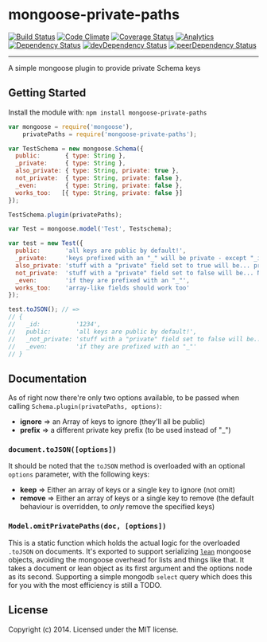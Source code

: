 mongoose-private-paths
======================
[![Build Status](https://travis-ci.org/yamadapc/mongoose-private-paths.png?branch=master)](https://travis-ci.org/yamadapc/mongoose-private-paths)
[![Code Climate](https://codeclimate.com/github/yamadapc/mongoose-private-paths.png)](https://codeclimate.com/github/yamadapc/mongoose-private-paths)
[![Coverage Status](https://coveralls.io/repos/yamadapc/mongoose-private-paths/badge.png)](https://coveralls.io/r/yamadapc/mongoose-private-paths)
[![Analytics](https://ga-beacon.appspot.com/UA-54450544-1/mongoose-private-paths/README)](https://github.com/igrigorik/ga-beacon)
[![Dependency Status](https://david-dm.org/yamadapc/mongoose-private-paths.svg)](https://david-dm.org/yamadapc/mongoose-private-paths)
[![devDependency Status](https://david-dm.org/yamadapc/mongoose-private-paths/dev-status.svg)](https://david-dm.org/yamadapc/mongoose-private-paths#info=devDependencies)
[![peerDependency Status](https://david-dm.org/yamadapc/mongoose-private-paths/peer-status.svg)](https://david-dm.org/yamadapc/mongoose-private-paths#info=peerDependencies)
- - -

A simple mongoose plugin to provide private Schema keys

## Getting Started
Install the module with: `npm install mongoose-private-paths`

```javascript
var mongoose = require('mongoose'),
    privatePaths = require('mongoose-private-paths');

var TestSchema = new mongoose.Schema({
  public:       { type: String },
  _private:     { type: String },
  also_private: { type: String, private: true },
  not_private:  { type: String, private: false },
  _even:        { type: String, private: false },
  works_too:   [{ type: String, private: false }]
});

TestSchema.plugin(privatePaths);

var Test = mongoose.model('Test', Testschema);

var test = new Test({
  public:       'all keys are public by default!',
  _private:     'keys prefixed with an "_" will be private - except "_id"',
  also_private: 'stuff with a "private" field set to true will be... private!',
  not_private:  'stuff with a "private" field set to false will be... NOT private!',
  _even:        'if they are prefixed with an "_"',
  works_too:    'array-like fields should work too'
});

test.toJSON(); // =>
// {
//   _id:          '1234',
//   public:       'all keys are public by default!',
//   _not_private: 'stuff with a "private" field set to false will be... NOT private!',
//   _even:        'if they are prefixed with an "_"'
// }
```

## Documentation

As of right now there're only two options available, to be passed when calling
`Schema.plugin(privatePaths, options)`:

- **ignore** => an Array of keys to ignore (they'll all be public)
- **prefix** => a different private key prefix (to be used instead of "\_")

### `document.toJSON([options])`

It should be noted that the `toJSON` method is overloaded with an optional
`options` parameter, with the following keys:

- **keep**   => Either an array of keys or a single key to ignore (not omit)
- **remove** => Either an array of keys or a single key to remove (the default
  behaviour is overridden, to _only_ remove the specified keys)

### `Model.omitPrivatePaths(doc, [options])`

This is a static function which holds the actual logic for the overloaded
`.toJSON` on documents. It's exported to support serializing
[`lean`](http://mongoosejs.com/docs/api.html#query_Query-lean) mongoose objects,
avoiding the mongoose overhead for lists and things like that. It takes a
document or lean object as its first argument and the options node as its
second. Supporting a simple mongodb `select` query which does this for you with
the most efficiency is still a TODO.

## License
Copyright (c) 2014. Licensed under the MIT license.
